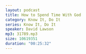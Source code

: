 ```yaml
---
layout: podcast
title: How to Spend Time With God
category: Know It, Do It
series: Know It, Do It
speaker: David Lawson
mp3: 31789.mp3
size: 10619351
duration: "00:25:32"
---
```


